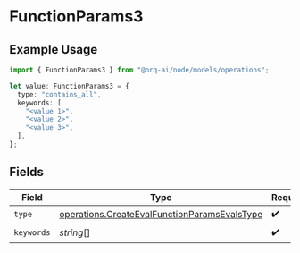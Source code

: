 # FunctionParams3

## Example Usage

```typescript
import { FunctionParams3 } from "@orq-ai/node/models/operations";

let value: FunctionParams3 = {
  type: "contains_all",
  keywords: [
    "<value 1>",
    "<value 2>",
    "<value 3>",
  ],
};
```

## Fields

| Field                                                                                                        | Type                                                                                                         | Required                                                                                                     | Description                                                                                                  |
| ------------------------------------------------------------------------------------------------------------ | ------------------------------------------------------------------------------------------------------------ | ------------------------------------------------------------------------------------------------------------ | ------------------------------------------------------------------------------------------------------------ |
| `type`                                                                                                       | [operations.CreateEvalFunctionParamsEvalsType](../../models/operations/createevalfunctionparamsevalstype.md) | :heavy_check_mark:                                                                                           | N/A                                                                                                          |
| `keywords`                                                                                                   | *string*[]                                                                                                   | :heavy_check_mark:                                                                                           | N/A                                                                                                          |